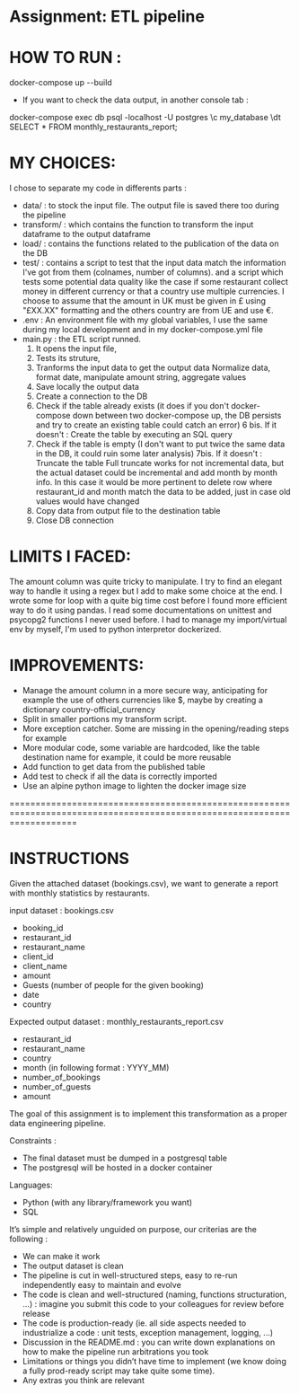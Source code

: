 Assignment: ETL pipeline
========================


HOW TO RUN :
============
docker-compose up --build

* If you want to check the data output, in another console tab :

docker-compose exec db psql -localhost -U postgres
\c my_database
\dt
SELECT * FROM monthly_restaurants_report;


MY CHOICES: 
===========
I chose to separate my code in differents parts : 
- data/ : to stock the input file. The output file is saved there too during the pipeline
- transform/ : which contains the function to transform the input dataframe to the output dataframe
- load/ : contains the functions related to the publication of the data on the DB
- test/ : contains a script to test that the input data match the information I've got from them (colnames, number of columns). 
	and a script which tests some potential data quality like the case if some restaurant collect money in different currency or that a country use multiple currencies.
	I choose to assume that the amount in UK must be given in £ using "£XX.XX" formatting and the others country are from UE and use €.
- .env : An environment file with my global variables, I use the same during my local development and in my docker-compose.yml file
- main.py : the ETL script runned. 
	1.	It opens the input file, 
	2.	Tests its struture, 
	3.	Tranforms the input data to get the output data
		Normalize data, format date, manipulate amount string, aggregate values
	4.	Save locally the output data
	5.	Create a connection to the DB
	6.	Check if the table already exists (it does if you don't docker-compose down between two docker-compose up, the DB persists and try to create an existing table could catch an error)
	6 bis. 	If it doesn't : Create the table by executing an SQL query
	7. 	Check if the table is empty (I don't want to put twice the same data in the DB, it could ruin some later analysis)
	7bis. 	If it doesn't : Truncate the table 
		Full truncate works for not incremental data, but the actual dataset could be incremental and add month by month info. 
		In this case it would be more pertinent to delete row where restaurant_id and month match the data to be added, just in case old values would have changed
	8. 	Copy data from output file to the destination table
	9. 	Close DB connection


LIMITS I FACED:
===============
The amount column was quite tricky to manipulate. I try to find an elegant way to handle it using a regex but I add to make some choice at the end. 
I wrote some for loop with a quite big time cost before I found more efficient way to do it using pandas.
I read some documentations on unittest and psycopg2 functions I never used before. 
I had to manage my import/virtual env by myself, I'm used to python interpretor dockerized. 


IMPROVEMENTS:
=============
- Manage the amount column in a more secure way, anticipating for example the use of others currencies like $, maybe by creating a dictionary country-official_currency
- Split in smaller portions my transform script. 
- More exception catcher. Some are missing in the opening/reading steps for example
- More modular code, some variable are hardcoded, like the table destination name for example, it could be more reusable
- Add function to get data from the published table
- Add test to check if all the data is correctly imported
- Use an alpine python image to lighten the docker image size


=========================================================================================================================


INSTRUCTIONS
============
Given the attached dataset (bookings.csv), we want to generate a report with monthly statistics by restaurants.

input dataset : bookings.csv

* booking_id
* restaurant_id
* restaurant_name
* client_id
* client_name
* amount
* Guests (number of people for the given booking)
* date
* country

Expected output dataset  : monthly_restaurants_report.csv

* restaurant_id
* restaurant_name
* country
* month (in following format : YYYY_MM)
* number_of_bookings
* number_of_guests
* amount

The goal of this assignment is to implement this transformation as a proper data engineering pipeline.

Constraints : 

* The final dataset must be dumped in a postgresql table
* The postgresql will be hosted in a docker container

Languages:

 * Python (with any library/framework you want)
 * SQL


It’s simple and relatively unguided on purpose, our criterias are the following : 

* We can make it work
* The output dataset is clean
* The pipeline is cut in well-structured steps, easy to re-run independently easy to maintain and evolve
* The code is clean and well-structured (naming, functions structuration, ...) : imagine you submit this code to your colleagues for review before release
* The code is production-ready (ie. all side aspects needed to industrialize a code : unit tests, exception management, logging, ...)
* Discussion in the README.md : you can write down explanations on how to make the pipeline run arbitrations you took 
* Limitations or things you didn’t have time to implement (we know doing a fully prod-ready script may take quite some time).
* Any extras you think are relevant

